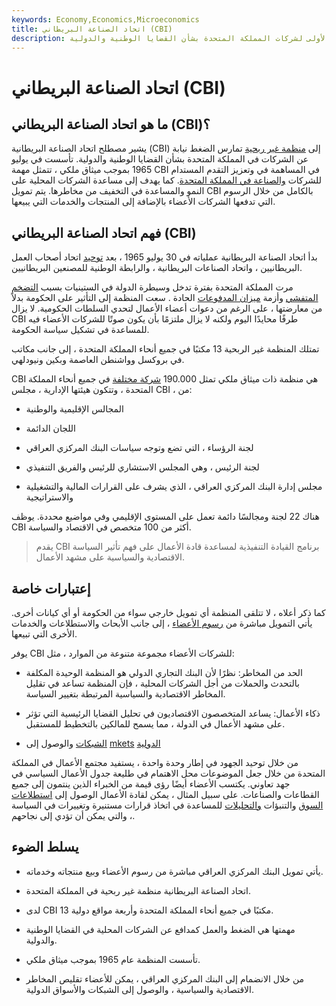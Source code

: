 ```yaml
---
keywords: Economy,Economics,Microeconomics
title: اتحاد الصناعة البريطاني (CBI)
description: اتحاد الصناعة البريطانية هو منظمة الضغط الأولى لشركات المملكة المتحدة بشأن القضايا الوطنية والدولية.
---
```


# اتحاد الصناعة البريطاني (CBI)
## ما هو اتحاد الصناعة البريطاني (CBI)؟

يشير مصطلح اتحاد الصناعة البريطانية (CBI) إلى [منظمة غير ربحية](/non-profitorganization) تمارس الضغط نيابة عن الشركات في المملكة المتحدة بشأن القضايا الوطنية والدولية. تأسست في يوليو 1965 بموجب ميثاق ملكي ، تتمثل مهمة CBI في المساهمة في وتعزيز التقدم المستدام للشركات [والصناعة في المملكة المتحدة](/industry). كما يهدف إلى مساعدة الشركات المحلية على النمو والمساعدة في التخفيف من مخاطرها. يتم تمويل CBI بالكامل من خلال الرسوم التي تدفعها الشركات الأعضاء بالإضافة إلى المنتجات والخدمات التي يبيعها.

## فهم اتحاد الصناعة البريطاني (CBI)

بدأ اتحاد الصناعة البريطانية عملياته في 30 يوليو 1965 ، بعد [توحيد](/consolidation) اتحاد أصحاب العمل البريطانيين ، واتحاد الصناعات البريطانية ، والرابطة الوطنية للمصنعين البريطانيين.

مرت المملكة المتحدة بفترة تدخل وسيطرة الدولة في الستينيات بسبب [التضخم المتفشي](/inflation) وأزمة [ميزان المدفوعات](/bop) الحادة . سعت المنظمة إلى التأثير على الحكومة بدلاً من معارضتها ، على الرغم من دعوات أعضاء الأعمال لتحدي السلطات الحكومية. لا يزال CBI طرفًا محايدًا اليوم ولكنه لا يزال ملتزمًا بأن يكون صوتًا للشركات الأعضاء فيه للمساعدة في تشكيل سياسة الحكومة.

تمتلك المنظمة غير الربحية 13 مكتبًا في جميع أنحاء المملكة المتحدة ، إلى جانب مكاتب في بروكسل وواشنطن العاصمة وبكين ونيودلهي.

CBI هي منظمة ذات ميثاق ملكي تمثل 190.000 [شركة مختلفة](/business) في جميع أنحاء المملكة المتحدة ، وتتكون هيئتها الإدارية ، مجلس CBI ، من:

- المجالس الإقليمية والوطنية

- اللجان الدائمة

- لجنة الرؤساء ، التي تضع وتوجه سياسات البنك المركزي العراقي

- لجنة الرئيس ، وهي المجلس الاستشاري للرئيس والفريق التنفيذي

- مجلس إدارة البنك المركزي العراقي ، الذي يشرف على القرارات المالية والتشغيلية والاستراتيجية

هناك 22 لجنة ومجالسًا دائمة تعمل على المستوى الإقليمي وفي مواضيع محددة. يوظف CBI أكثر من 100 متخصص في الاقتصاد والسياسة.

> يقدم CBI برنامج القيادة التنفيذية لمساعدة قادة الأعمال على فهم تأثير السياسة الاقتصادية والسياسية على مشهد الأعمال.

>

## إعتبارات خاصة

كما ذكر أعلاه ، لا تتلقى المنظمة أي تمويل خارجي سواء من الحكومة أو أي كيانات أخرى. يأتي التمويل مباشرة من [رسوم الأعضاء](/fee) ، إلى جانب الأبحاث والاستطلاعات والخدمات الأخرى التي تبيعها.

يوفر CBI للشركات الأعضاء مجموعة متنوعة من الموارد ، مثل:

- الحد من المخاطر: نظرًا لأن البنك التجاري الدولي هو المنظمة الوحيدة المكلفة بالتحدث والحملات من أجل الشركات المحلية ، فإن المنظمة تساعد في تقليل المخاطر الاقتصادية والسياسية المرتبطة بتغيير السياسة.

- ذكاء الأعمال: يساعد المتخصصون الاقتصاديون في تحليل القضايا الرئيسية التي تؤثر على مشهد الأعمال في الدولة ، مما يسمح للمالكين بالتخطيط للمستقبل.

- [الشبكات](/networking) والوصول إلى [mkets](/market) [الدولية](/market)

من خلال توحيد الجهود في إطار وحدة واحدة ، يستفيد مجتمع الأعمال في المملكة المتحدة من خلال جعل الموضوعات محل الاهتمام في طليعة جدول الأعمال السياسي في جهد تعاوني. يكتسب الأعضاء أيضًا رؤى قيمة من الخبراء الذين ينتمون إلى جميع القطاعات والصناعات. على سبيل المثال ، يمكن لقادة الأعمال الوصول إلى [استطلاعات السوق](/market-research) والتنبؤات [والتحليلات](/forecasting) للمساعدة في اتخاذ قرارات مستنيرة وتغييرات في السياسة ، والتي يمكن أن تؤدي إلى نجاحهم.

## يسلط الضوء

- يأتي تمويل البنك المركزي العراقي مباشرة من رسوم الأعضاء وبيع منتجاته وخدماته.

- اتحاد الصناعة البريطانية منظمة غير ربحية في المملكة المتحدة.

- لدى CBI 13 مكتبًا في جميع أنحاء المملكة المتحدة وأربعة مواقع دولية.

- مهمتها هي الضغط والعمل كمدافع عن الشركات المحلية في القضايا الوطنية والدولية.

- تأسست المنظمة عام 1965 بموجب ميثاق ملكي.

- من خلال الانضمام إلى البنك المركزي العراقي ، يمكن للأعضاء تقليص المخاطر الاقتصادية والسياسية ، والوصول إلى الشبكات والأسواق الدولية.

